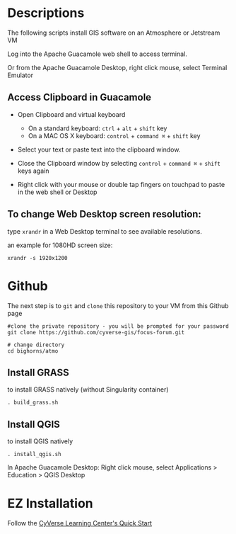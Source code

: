 # Descriptions

The following scripts install GIS software on an Atmosphere or Jetstream VM 

Log into the Apache Guacamole web shell to access terminal.

Or from the Apache Guacamole Desktop, right click mouse, select Terminal Emulator

## Access Clipboard in Guacamole

- Open Clipboard and virtual keyboard
  - On a standard keyboard: `ctrl` + `alt` + `shift` key
  - On a MAC OS X keyboard: `control` + `command ⌘` + `shift` key

- Select your text or paste text into the clipboard window.

- Close the Clipboard window by selecting `control` + `command ⌘` + `shift` keys again

- Right click with your mouse or double tap fingers on touchpad to paste in the web shell or Desktop

## To change Web Desktop screen resolution:

type `xrandr` in a Web Desktop terminal to see available resolutions.

an example for 1080HD screen size:

```
xrandr -s 1920x1200
```

# Github

The next step is to `git` and `clone` this repository to your VM from this Github page

```
#clone the private repository - you will be prompted for your password
git clone https://github.com/cyverse-gis/focus-forum.git
```
```
# change directory
cd bighorns/atmo
```

## Install GRASS

to install GRASS natively (without Singularity container) 

```
. build_grass.sh
```

## Install QGIS

to install QGIS natively

```
. install_qgis.sh
```

In Apache Guacamole Desktop: Right click mouse, select Applications > Education > QGIS Desktop

# EZ Installation

Follow the [CyVerse Learning Center's Quick Start](https://cyverse-ez-quickstart.readthedocs-hosted.com/en/latest/) 
